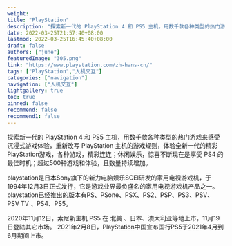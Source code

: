 ```yaml
---
weight: 
title: "PlayStation"
description: "探索新一代的 PlayStation 4 和 PS5 主机，用数千款各种类型的热门游戏来感受沉浸式游戏体验，重新改写 PlayStation 主机的游戏规则。"
date: 2022-03-25T21:57:40+08:00
lastmod: 2022-03-25T16:45:40+08:00
draft: false
authors: ["june"]
featuredImage: "305.png"
link: "https://www.playstation.com/zh-hans-cn/"
tags: ["PlayStation","人机交互"]
categories: ["navigation"]
navigation: ["人机交互"]
lightgallery: true
toc: true
pinned: false
recommend: false
recommend1: false
---
```

探索新一代的 PlayStation 4 和 PS5 主机，用数千款各种类型的热门游戏来感受沉浸式游戏体验，重新改写 PlayStation 主机的游戏规则，体验全新一代的精彩PlayStation游戏，各种游戏，精彩连连；休闲娱乐，惊喜不断现在是享受 PS4 的最佳时机；超过500种游戏和体验，且数量持续增加。

playstation是日本Sony旗下的新力电脑娱乐SCEI研发的家用电视游戏机，于1994年12月3日正式发行，它是游戏业界最负盛名的家用电视游戏机产品之一。playstation已经推出的版本有PS、PSone、PSX、PS2、PSP、PS3、PSV、PSV TV 、PS4、PS5。

2020年11月12日，索尼新主机 PS5 在 北美 、日本、澳大利亚等地上市，11月19日登陆其它市场。 2021年2月8日，PlayStation中国宣布国行PS5于2021年4月到6月期间上市。